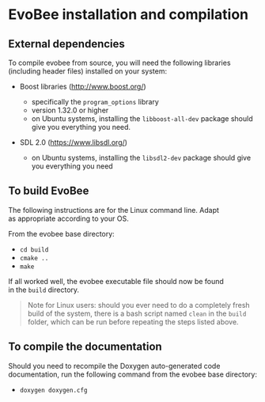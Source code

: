 # EvoBee installation and compilation

## External dependencies  
 
To compile evobee from source, you will need the following libraries  (including header files) installed on your system:  
  
- Boost libraries (http://www.boost.org/)  
	* specifically the `program_options` library  
	* version 1.32.0 or higher  
	* on Ubuntu systems, installing the `libboost-all-dev` package should give you everything you need. 
  
- SDL 2.0 (https://www.libsdl.org/)  
	* on Ubuntu systems, installing the `libsdl2-dev` package should give you everything you need
  
  
## To build EvoBee  
  
The following instructions are for the Linux command line. Adapt  
as appropriate according to your OS.  
  
From the evobee base directory:  
  
- `cd build`  
- `cmake ..`  
- `make`  
  
If all worked well, the evobee executable file should now be found  
in the `build` directory.

> Note for Linux users: should you ever need to do a completely fresh build of the system, there is a bash script named `clean` in the `build` folder, which can be run before repeating the steps listed above.


## To compile the documentation

Should you need to recompile the Doxygen auto-generated code documentation, run the following command from the evobee base directory:

 - `doxygen doxygen.cfg`

<!--stackedit_data:
eyJoaXN0b3J5IjpbLTMyOTIxMTE2NiwzNDMyMzA0NDYsMzUyOT
E5MjY4LC04NjY2NDE2OTMsLTE2MzI0NzYzMTYsLTEyOTM1MzU0
LC02MTc1MDM3MTZdfQ==
-->